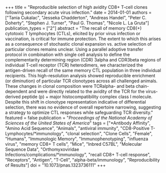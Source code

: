 +++
title = "Reproducible selection of high avidity CD8+ T-cell clones following secondary acute virus infection."
date = 2014-01-01
authors = ["Tania Cukalac", "Jesseka Chadderton", "Andreas Handel", "Peter C. Doherty", "Stephen J. Turner", "Paul G. Thomas", "Nicole L. La Gruta"]
publication_types = ["2"]
abstract = "The recall of memory CD8(+) cytotoxic T lymphocytes (CTLs), elicited by prior virus infection or vaccination, is critical for immune protection. The extent to  which this arises as a consequence of stochastic clonal expansion vs. active selection of particular clones remains unclear. Using a parallel adoptive transfer protocol in combination with single cell analysis to define the complementarity determining region (CDR) 3alpha and CDR3beta regions of individual T-cell receptor (TCR) heterodimers, we characterized the antigen-driven recall of the same memory CTL population in three individual recipients. This high-resolution analysis showed reproducible enrichment (or diminution) of particular TCR clonotypes across all challenged animals. These changes in clonal composition were TCRalpha- and beta chain-dependent and were directly related to the avidity of the TCR for the virus-derived peptide (p) + major histocompatibility complex class I molecule. Despite this shift in clonotype representation indicative of differential selection, there was no evidence of overall repertoire narrowing, suggesting a strategy to optimize CTL responses while safeguarding TCR diversity."
featured = false
publication = "*Proceedings of the National Academy of Sciences of the United States of America*"
tags = ["*Antibody Affinity", "Amino Acid Sequence", "Animals", "antiviral immunity", "CD8-Positive T-Lymphocytes/*immunology", "clonal selection", "Clone Cells", "Female", "Humans", "Immunologic Memory", "Immunophenotyping", "influenza virus", "memory CD8+ T cells", "Mice", "Inbred C57BL", "Molecular Sequence Data", "Orthomyxoviridae Infections/complications/*immunology", "recall CD8+ T-cell response", "Receptors", "Antigen", "T-Cell", "alpha-beta/immunology", "Reproducibility of Results"]
doi = "10.1073/pnas.1323736111"
+++

